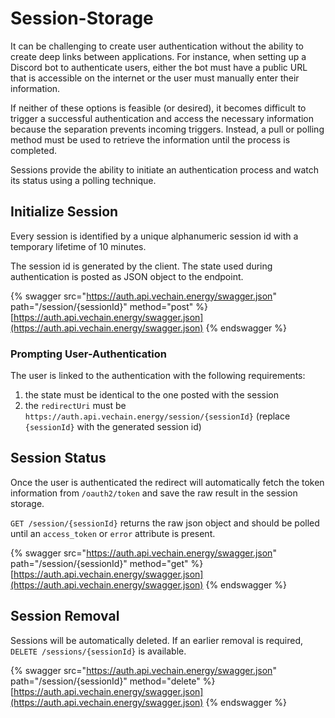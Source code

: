 # Session-Storage

It can be challenging to create user authentication without the ability to create deep links between applications. For instance, when setting up a Discord bot to authenticate users, either the bot must have a public URL that is accessible on the internet or the user must manually enter their information.

If neither of these options is feasible (or desired), it becomes difficult to trigger a successful authentication and access the necessary information because the separation prevents incoming triggers. Instead, a pull or polling method must be used to retrieve the information until the process is completed.

Sessions provide the ability to initiate an authentication process and watch its status using a polling technique.

## Initialize Session

Every session is identified by a unique alphanumeric session id with a temporary lifetime of 10 minutes.

The session id is generated by the client. The state used during authentication is posted as JSON object to the endpoint.

{% swagger src="https://auth.api.vechain.energy/swagger.json" path="/session/{sessionId}" method="post" %}
[https://auth.api.vechain.energy/swagger.json](https://auth.api.vechain.energy/swagger.json)
{% endswagger %}

### Prompting User-Authentication

The user is linked to the authentication with the following requirements:

1. the state must be identical to the one posted with the session
2. the `redirectUri` must be `https://auth.api.vechain.energy/session/{sessionId}` (replace `{sessionId}` with the generated session id)

## Session Status

Once the user is authenticated the redirect will automatically fetch the token information from `/oauth2/token` and save the raw result in the session storage.

`GET /session/{sessionId}` returns the raw json object and should be polled until an `access_token` or `error` attribute is present.

{% swagger src="https://auth.api.vechain.energy/swagger.json" path="/session/{sessionId}" method="get" %}
[https://auth.api.vechain.energy/swagger.json](https://auth.api.vechain.energy/swagger.json)
{% endswagger %}

## Session Removal

Sessions will be automatically deleted. If an earlier removal is required, `DELETE /sessions/{sessionId}` is available.

{% swagger src="https://auth.api.vechain.energy/swagger.json" path="/session/{sessionId}" method="delete" %}
[https://auth.api.vechain.energy/swagger.json](https://auth.api.vechain.energy/swagger.json)
{% endswagger %}
